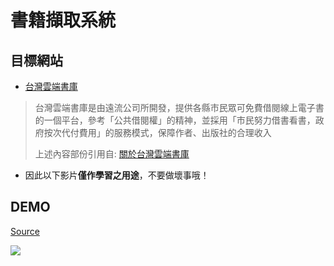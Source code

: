 # 書籍擷取系統

## 目標網站

* [台灣雲端書庫](http://lib.ebookservice.tw/il/)

> 台灣雲端書庫是由遠流公司所開發，提供各縣市民眾可免費借閱線上電子書的一個平台，參考「公共借閱權」的精神，並採用「市民努力借書看書，政府按次代付費用」的服務模式，保障作者、出版社的合理收入
> 
> 上述內容部份引用自: [關於台灣雲端書庫](https://www.ebookservice.tw/#about/tcl)

* 因此以下影片**僅作學習之用途**，不要做壞事哦！

## DEMO

[Source](https://drive.google.com/file/d/1Xy03_Rlo51Y3B2NCC4qhPNnrXuZw6ASe/view?usp=sharing)

![](https://i.imgur.com/6igof9Y.gif)
